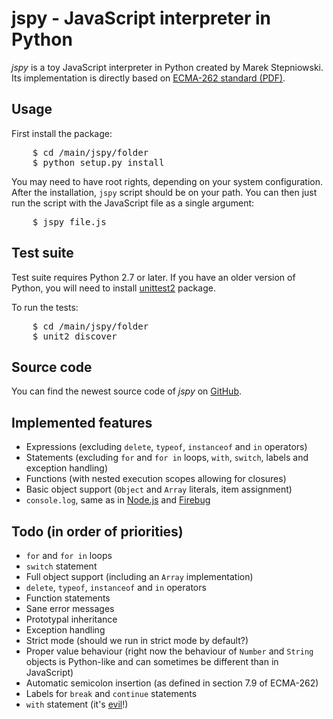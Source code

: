 jspy - JavaScript interpreter in Python
=======================================

*jspy* is a toy JavaScript interpreter in Python created by Marek Stepniowski. Its implementation is directly based on [ECMA-262 standard (PDF)](http://www.ecma-international.org/publications/files/ECMA-ST/Ecma-262.pdf).


Usage
-----

First install the package:

<pre>
    $ cd /main/jspy/folder
    $ python setup.py install
</pre>

You may need to have root rights, depending on your system configuration. After the installation, `jspy` script should be on your path. You can then just run the script with the JavaScript file as a single argument:

<pre>
    $ jspy file.js
</pre>


Test suite
----------

Test suite requires Python 2.7 or later. If you have an older version of Python, you will need to install [unittest2](http://pypi.python.org/pypi/unittest2) package.

To run the tests:

<pre>
    $ cd /main/jspy/folder
    $ unit2 discover
</pre>


Source code
-----------

You can find the newest source code of *jspy* on [GitHub](https://github.com/zuber/jspy).


Implemented features
--------------------

  * Expressions (excluding `delete`, `typeof`, `instanceof` and `in` operators)
  * Statements (excluding `for` and `for in` loops, `with`, `switch`, labels and exception handling)
  * Functions (with nested execution scopes allowing for closures)
  * Basic object support (`Object` and `Array` literals, item assignment)
  * `console.log`, same as in [Node.js](http://nodejs.org/) and [Firebug](http://getfirebug.com/)


Todo (in order of priorities)
-----------------------------

  * `for` and `for in` loops
  * `switch` statement
  * Full object support (including an `Array` implementation)
  * `delete`, `typeof`, `instanceof` and `in` operators
  * Function statements
  * Sane error messages
  * Prototypal inheritance
  * Exception handling
  * Strict mode (should we run in strict mode by default?)
  * Proper value behaviour (right now the behaviour of `Number` and `String` objects is Python-like and can sometimes be different than in JavaScript)
  * Automatic semicolon insertion (as defined in section 7.9 of ECMA-262)
  * Labels for `break` and `continue` statements
  * `with` statement (it's [evil](http://yuiblog.com/blog/2006/04/11/with-statement-considered-harmful/)!)

